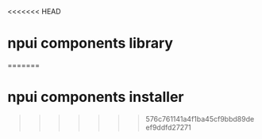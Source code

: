 <<<<<<< HEAD
# npui components library
=======
# npui components installer
>>>>>>> 576c761141a4f1ba45cf9bbd89deef9ddfd27271
